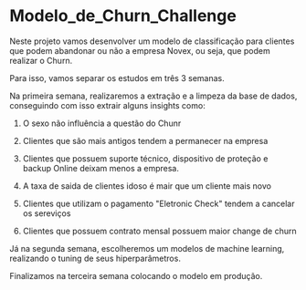 # Modelo_de_Churn_Challenge

Neste projeto vamos desenvolver um modelo de classificação para clientes que podem abandonar ou não a empresa Novex, ou seja, que podem realizar o Churn.

Para isso, vamos separar os estudos em três 3 semanas. 

Na primeira semana, realizaremos a extração e a limpeza da base de dados, conseguindo com isso extrair alguns insights como:

1. O sexo não influência a questão do Chunr

2. Clientes que são mais antigos tendem a permanecer na empresa

3. Clientes que possuem suporte técnico, dispositivo de proteção e backup Online deixam menos a empresa.

4. A taxa de saida de clientes idoso é mair que um cliente mais novo

5. Clientes que utilizam o pagamento "Eletronic Check" tendem a cancelar os sereviços

6. Clientes que possuem contrato mensal possuem maior change de churn

Já na segunda semana, escolheremos um modelos de machine learning, realizando o tuning de seus hiperparâmetros.

Finalizamos na terceira semana colocando o modelo em produção.
